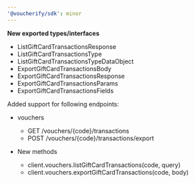 ```yaml
---
'@voucherify/sdk': minor
---
```


**New exported types/interfaces**
- ListGiftCardTransactionsResponse
- ListGiftCardTransactionsType
- ListGiftCardTransactionsTypeDataObject
- ExportGiftCardTransactionsBody
- ExportGiftCardTransactionsResponse
- ExportGiftCardTransactionsParams
- ExportGiftCardTransactionsFields

Added support for following endpoints:

- vouchers
    - GET /vouchers/{code}/transactions
    - POST /vouchers/{code}/transactions/export

- New methods
    - client.vouchers.listGiftCardTransactions(code, query)
    - client.vouchers.exportGiftCardTransactions(code, body)
